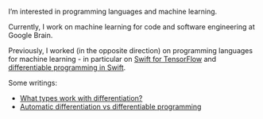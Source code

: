 I’m interested in programming languages and machine learning.

Currently, I work on machine learning for code and software engineering at
Google Brain.

Previously, I worked (in the opposite direction) on programming languages for
machine learning - in particular on [Swift for TensorFlow][s4tf] and
[differentiable programming in Swift][swift-dp].

Some writings:
- [What types work with differentiation?][differentiable-types]
- [Automatic differentiation vs differentiable programming][autodiff-vs-dp]

[autodiff-vs-dp]: https://stackoverflow.com/a/61733305/5365899
[differentiable-types]: https://github.com/google-research/dex-lang/issues/454#issuecomment-766089519
[s4tf]: https://github.com/tensorflow/swift
[swift-dp]: https://github.com/apple/swift/blob/main/docs/DifferentiableProgramming.md
